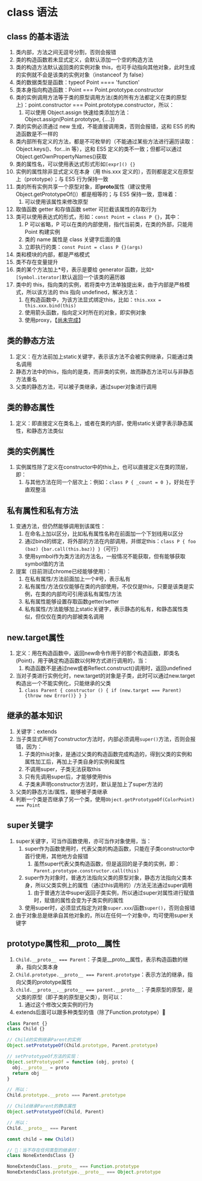 # class 语法

## class 的基本语法

1. 类内部，方法之间无逗号分割，否则会报错
2. 类的构造函数若未显式定义，会默认添加一个空的构造方法
3. 类的构造方法默认返回类的实例对象 this，也可手动指向其他对象，此时生成的实例就不会是该类的实例对象（instanceof 为 false）
4. 类的数据类型是函数：typeof Point ==== 'function'
5. 类本身指向构造函数：Point === Point.prototype.constructor
6. 类的实例调用方法等于类的原型调用方法(类的所有方法都定义在类的原型上)：point.constructor === Point.prototype.constructor，所以：
   1. 可以使用 Object.assign 快速给类添加方法：Object.assign(Point.prototype, {....})
7. 类的实例必须通过 new 生成，不能直接调用类，否则会报错，这和 ES5 的构造函数是不一样的
8. 类内部所有定义的方法，都是不可枚举的（不能通过某些方法进行遍历读取：Object.keys()、for...in 等），这和 ES5 定义的类不一致；但都可以通过 Object.getOwnPropertyNames()获取
9. 类的属性名，可以使用表达式形式形如`[expr]() {}`
10. 实例的属性除非显式定义在本身（用 this.xxx 定义的），否则都是定义在原型上（prototype）；与 ES5 行为保持一致
11. 类的所有实例共享一个原型对象，即**proto**属性（建议使用 Object.getPrototypeOf()）都是相等的；与 ES5 保持一致，意味着：
    1. 可以使用该属性来修改原型
12. 取值函数 getter 和存值函数 setter 可拦截该属性的存取行为
13. 类可以使用表达式的形式，形如：`const Point = class P {}`，其中：
    1. P 可以省略，P 可以在类的内部使用，指代当前类，在类的外部，只能用 Point 构建实例
    2. 类的 name 属性是 class 关键字后面的值
    3. 立即执行的类：`const Point = class P {}(args)`
14. 类和模块的内部，都是严格模式
15. 类不存在变量提升
16. 类的某个方法加上*号，表示是要给 generator 函数，比如`*[Symbol.iterator]`默认返回一个该类的遍历器
17. 类中的 this，指向类的实例，若将类中方法单独提出来，由于内部是严格模式，所以该方法的 this 指向 undefined，解决方法：
    1. 在构造函数中，为该方法显式绑定this，比如：`this.xxx = this.xxx.bind(this)`
    2. 使用箭头函数，指向定义时所在的对象，即实例对象
    3. 使用proxy，【[尚未完成](https://es6.ruanyifeng.com/#docs/class)】

## 类的静态方法

1. 定义：在方法前加上static关键字，表示该方法不会被实例继承，只能通过类名调用
2. 静态方法中的this，指向的是类，而非类的实例，故而静态方法可以与非静态方法重名
3. 父类的静态方法，可以被子类继承，通过super对象进行调用

## 类的静态属性

1. 定义：即直接定义在类名上，或者在类的内部，使用static关键字表示静态属性，和静态方法类似

## 类的实例属性

1. 实例属性除了定义在constructor中的this上，也可以直接定义在类的顶层，即：
   1. 与其他方法在同一个层次上：例如：`class P { _count = 0 }`，好处在于直观整洁

## 私有属性和私有方法

1. 变通方法，但仍然能够调用到该属性：
   1. 在命名上加以区分，比如私有属性名称在前面加一个下划线用以区分
   2. 通过bind的绑定，将外部的方法在内部调用，并绑定this：`class P { foo (baz) {bar.call(this.baz)} }`（可行）
   3. 使用symbol作为类方法的方法名，一般情况不能获取，但有能够获取symbol值的方法
2. 提案（目前测试chrome已经能够使用）：
   1. 在私有属性/方法前面加上一个#号，表示私有
   2. 私有属性/方法仅仅能够在类的内部使用，不仅仅是this，只要是该类是实例，在类的内部均可引用该私有属性/方法
   3. 私有属性能够设置存取函数getter/setter
   4. 私有属性/方法能够加上static关键字，表示静态的私有，和静态属性类似，但仅仅在类的内部被类名调用

## new.target属性

1. 定义：用在构造函数中，返回new命令作用于的那个构造函数，即类名(Point)，用于确定构造函数以何种方式进行调用的，当：
   1. 构造函数不是通过new或者Reflect.construct()调用时，返回undefined
2. 当对子类进行实例化时，new.target的对象是子类，此时可以通过new.target构造出一个不能实例化，只能继承的父类
   1. `class Parent { constructor () { if (new.target === Parent) {throw new Error()} } }`

## 继承的基本知识

1. 关键字：extends
2. 当子类显式声明了constructor方法时，内部必须调用`super()`方法，否则会报错，因为：
   1. 子类的this对象，是通过父类的构造函数完成构造的，得到父类的实例和属性加工后，再加上子类自身的实例和属性
   2. 不调用super，子类无法获取this
   3. 只有先调用super后，才能够使用this
   4. 子类未声明constructor方法时，默认是加上了super方法的
3. 父类的静态方法/属性，能够被子类继承
4. 判断一个类是否继承了另一个类，使用`Object.getPrototypeOf(ColorPoint) === Point`

## super关键字

1. super关键字，可当作函数使用，亦可当作对象使用，当：
   1. super作为函数使用时，代表父类的构造函数，只能在子类constructor中首行使用，其他地方会报错
      1. 虽然super代表父类构造函数，但是返回的是子类的实例，即：`Parent.prototype.constructor.call(this)`
   2. super作为对象时，普通方法指向父类的原型对象，静态方法指向父类本身，所以父类实例上的属性（通过this调用的）/方法无法通过super调用
      1. 由于普通方法中super返回子类实例，所以通过super对属性进行赋值时，赋值的属性会变为子类实例的属性
   3. 使用super时，必须显式指定为对象`super.xxx`/函数`super()`，否则会报错
2. 由于对象总是继承自其他对象的，所以在任何一个对象中，均可使用super关键字

## prototype属性和__proto__属性

1. `Child.__proto__ === Parent`：子类是__proto__属性，表示构造函数的继承，指向父类本身
2. `Child.prototype.__proto__ === Parent.prototype`：表示方法的继承，指向父类的prototype属性
3. `child.__proto__.__proto__ === parent.__proto__`：子类原型的原型，是父类的原型（即子类的原型是父类），则可以：
   1. 通过这个修改父类实例的行为
4. extends后面可以跟多种类型的值（除了Function.prototype）🍤

```js
class Parent {}
class Child {}

// Child的实例继承Parent的实例
Object.setPrototypeOf(Child.prototype, Parent.prototype)

// setPrototypeOf方法的实现：
Object.setPrototypeOf = function (obj, proto) {
  obj.__proto__ = proto
  return obj
}

// 所以：
Child.prototype.__proto === Parent.prototype

// Child继承Parent的静态属性
Object.setPrototypeOf(Child, Parent)

// 所以：
Child.__proto__ === Parent

const child = new Child()

// 🍤：当不存在任何类型的继承时：
class NoneExtendsClass {}

NoneExtendsClass.__proto__ === Function.prototype
NoneExtendsClass.prototype.__proto__ === Object.prototype
```